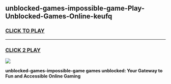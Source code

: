 
## unblocked-games-impossible-game-Play-Unblocked-Games-Online-keufq
<h3>
<a href="https://premium76.site?title=unblocked-games-impossible-game&ref=25A">CLICK TO PLAY</a></h3>
<hr>

<h3>
<a href="https://premium76.site?title=unblocked-games-impossible-game&ref=25A">CLICK 2 PLAY</a>
  
</h3>

<a href="https://premium76.site?title=unblocked-games-impossible-game&ref=25A"><img src="https://clearcache.store/games.png"></a>


**unblocked-games-impossible-game games unblocked: Your Gateway to Fun and Accessible Online Gaming**

